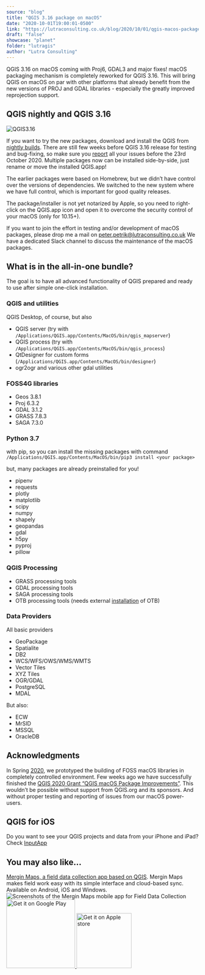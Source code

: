 ```yaml
---
source: "blog"
title: "QGIS 3.16 package on macOS"
date: "2020-10-01T19:00:01-0500"
link: "https://lutraconsulting.co.uk/blog/2020/10/01/qgis-macos-package/"
draft: "false"
showcase: "planet"
folder: "lutragis"
author: "Lutra Consulting"
---
```


<p>QGIS 3.16 on macOS coming with Proj6, GDAL3 and major fixes!
macOS packaging mechanism is completely reworked for QGIS 3.16. 
This will bring QGIS on macOS on par with other platforms that already benefit from the new versions of 
PROJ and GDAL libraries - especially the greatly improved reprojection support.</p>

<!-- more -->

<h2 id="qgis-nightly-and-qgis-316">QGIS nightly and QGIS 3.16</h2>

<p><img alt="QGIS3.16" src="https://www.lutraconsulting.co.uk/img/posts/qgis315_deps.png" /></p>

<p>If you want to try the new packages, download and install the QGIS from <a href="https://qgis.org/downloads/macos/nightly/">nightly builds</a>.
There are still few weeks before QGIS 3.16 release for testing and bug-fixing, so make sure you <a href="https://github.com/qgis/QGIS/issues">report</a> all your issues before the 
23rd October 2020. Multiple packages now can be installed side-by-side, just rename or move the installed QGIS.app!</p>

<p>The earlier packages were based on Homebrew, but we didn’t have control over the versions of dependencies. 
We switched to the new system where we have full control, which is important for good quality releases.</p>

<p>The package/installer is not yet notarized by Apple, so you need to right-click on the QGIS.app icon and open it to overcome the security control of 
your macOS (only for 10.15+).</p>

<p>If you want to join the effort in testing and/or development of macOS packages, please drop me a mail on <a href="mailto:peter.petrik@lutraconsulting.co.uk">peter.petrik@lutraconsulting.co.uk</a>
We have a dedicated Slack channel to discuss the maintenance of the macOS packages.</p>

<h2 id="what-is-in-the-all-in-one-bundle">What is in the all-in-one bundle?</h2>

<p>The goal is to have all advanced functionality of QGIS prepared and ready to use after simple one-click installation.</p>

<h3 id="qgis-and-utilities">QGIS and utilities</h3>

<p>QGIS Desktop, of course, but also</p>
<ul>
  <li>QGIS server (try with <code class="highlighter-rouge">/Applications/QGIS.app/Contents/MacOS/bin/qgis_mapserver</code>)</li>
  <li>QGIS process (try with <code class="highlighter-rouge">/Applications/QGIS.app/Contents/MacOS/bin/qgis_process</code>)</li>
  <li>QtDesigner for custom forms (<code class="highlighter-rouge">/Applications/QGIS.app/Contents/MacOS/bin/designer</code>)</li>
  <li>ogr2ogr and various other gdal utilities</li>
</ul>

<h3 id="foss4g-libraries">FOSS4G libraries</h3>

<ul>
  <li>Geos 3.8.1</li>
  <li>Proj 6.3.2</li>
  <li>GDAL 3.1.2</li>
  <li>GRASS 7.8.3</li>
  <li>SAGA 7.3.0</li>
</ul>

<h3 id="python-37">Python 3.7</h3>
<p>with pip, so you can install the missing packages with command 
  <code class="highlighter-rouge">/Applications/QGIS.app/Contents/MacOS/bin/pip3 install &lt;your package&gt;</code></p>

<p>but, many packages are already preinstalled for you!</p>
<ul>
  <li>pipenv</li>
  <li>requests</li>
  <li>plotly</li>
  <li>matplotlib</li>
  <li>scipy</li>
  <li>numpy</li>
  <li>shapely</li>
  <li>geopandas</li>
  <li>gdal</li>
  <li>h5py</li>
  <li>pyproj</li>
  <li>pillow</li>
</ul>

<h3 id="qgis-processing">QGIS Processing</h3>

<ul>
  <li>GRASS processing tools</li>
  <li>GDAL processing tools</li>
  <li>SAGA processing tools</li>
  <li>OTB processing tools (needs external <a href="https://www.orfeo-toolbox.org/CookBook/QGISInterface.html#the-qgis-otb-plugin-requires-qgis-3-2">installation</a> of OTB)</li>
</ul>

<h3 id="data-providers">Data Providers</h3>

<p>All basic providers</p>
<ul>
  <li>GeoPackage</li>
  <li>Spatialite</li>
  <li>DB2</li>
  <li>WCS/WFS/OWS/WMS/WMTS</li>
  <li>Vector Tiles</li>
  <li>XYZ Tiles</li>
  <li>OGR/GDAL</li>
  <li>PostgreSQL</li>
  <li>MDAL</li>
</ul>

<p>But also:</p>

<ul>
  <li>ECW</li>
  <li>MrSID</li>
  <li>MSSQL</li>
  <li>OracleDB</li>
</ul>

<h2 id="acknowledgments">Acknowledgments</h2>
<p>In Spring <a href="https://www.lutraconsulting.co.uk/blog/2020/04/22/qgis-macos-development/">2020</a>, we prototyped the building of FOSS macOS libraries in completely controlled environment. 
Few weeks ago we have successfully finished the <a href="https://github.com/qgis/QGIS-Enhancement-Proposals/issues/177">QGIS 2020 Grant “QGIS macOS Package Improvements”</a>. 
This wouldn’t be possible without support from QGIS.org and its sponsors. And without proper testing and reporting of issues from our macOS power-users.</p>

<h2 id="qgis-for-ios">QGIS for iOS</h2>
<p>Do you want to see your QGIS projects and data from your iPhone and iPad? Check <a href="https://www.lutraconsulting.co.uk/blog/categories/qgis/merginmaps.com">InputApp</a></p>
    <div class="input-promo">
    <h2>You may also like...</h2>
    <a href="https://merginmaps.com">Mergin Maps, a field data collection app based on QGIS</a>. Mergin Maps makes field work easy with its simple interface and cloud-based sync. Available on Android, iOS and Windows.
    <img alt="Screenshots of the Mergin Maps mobile app for Field Data Collection" src="https://lutraconsulting.co.uk/img/posts/input_app_for_field_data_collection.jpg" /><br />
    <a href="https://play.google.com/store/apps/details?id=uk.co.lutraconsulting&amp;utm_source=lutra-atom&amp;utm_medium=lutra-blog-footer&amp;utm_campaign=input">
      <img alt="Get it on Google Play" src="https://play.google.com/intl/en_us/badges/images/generic/en_badge_web_generic.png" width="180px" />
    </a>
    <a href="https://apps.apple.com/us/app/input/id1478603559?ls=1&amp;utm_source=lutra-atom&amp;utm_medium=lutra-blog-footer&amp;utm_campaign=input">
      <img alt="Get it on Apple store" src="https://www.lutraconsulting.co.uk/img/posts/App_Store.svg" style="padding-top: 0px;" width="144px" />
    </a>
  </div>

